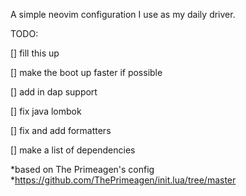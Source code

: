 A simple neovim configuration I use as my daily driver.

TODO:

   [] fill this up
    
   [] make the boot up faster if possible

   [] add in dap support

   [] fix java lombok

   [] fix and add formatters

   [] make a list of dependencies

*based on The Primeagen's config
*https://github.com/ThePrimeagen/init.lua/tree/master
